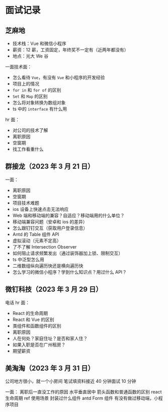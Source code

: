 # 面试记录

## 芝麻地

- 技术栈：Vue 和微信小程序
- 薪资：12 薪，工资固定，年终奖不一定有（近两年都没有）
- 地点：光大 We 谷

一面技术面：

- 怎么看待 `Vue`，有没有 `Vue` 和小程序的开发经验
- 项目上的情况
- `for in` 和 `for of` 的区别
- `Set` 和 `Map` 的区别
- 怎么将对象转换为数组对象
- ts 中的 `interface` 有什么用

hr 面：

- 对公司的技术了解
- 离职原因
- 空窗期
- 找工作看重什么

## 群接龙（2023 年 3 月 21 日）

一面：

- 离职原因
- 空窗期
- 项目技术难题
- ios 设备上快速点击无法响应
- Web 端和移动端的兼容？自适应？移动端用的什么单位？
- 移动端兼容问题（安卓和 ios 的差异）
- 怎么跟钉钉交互（获取用户登录信息）
- Antd 的 Table 组件 API
- 虚拟滚动（元素不定高）
- 了不了解 Intersection Observer
- 如何阻止请求频繁发出（通过装饰器加上锁、限制交互）
- ts 中泛型怎么用
- 二维数组纵向遍历快还是横向遍历快
- 怎么学习的微信小程序？学到什么知识点？用过什么 API？

## 微钉科技（2023 年 3 月 29 日）

电话 hr 面：

- React 的生命周期
- React 和 Vue 的区别
- 类组件和函数组件的区别
- 离职原因
- 人在何处？家庭住址？是否和家人住？
- 如果入职是否在广州租房？
- 期望薪资

## 美淘淘（2023 年 3 月 31 日）

公司地方很小，就一个小房间
笔试填资料接近 40 分钟面试 10 分钟

一面：
离职后一直没工作的原因
水平垂直居中
箭头函数和普通函数的区别
react 生命周期
ref 使用场景
封装过什么组件
antd Form 组件
有没有做过移动端，小程序项目
